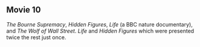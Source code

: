 ## Movie 10
_The Bourne Supremacy_, _Hidden Figures_, _Life_ (a BBC nature documentary), and _The Wolf of Wall Street_.
_Life_ and _Hidden Figures_ which were presented twice the rest just once.


